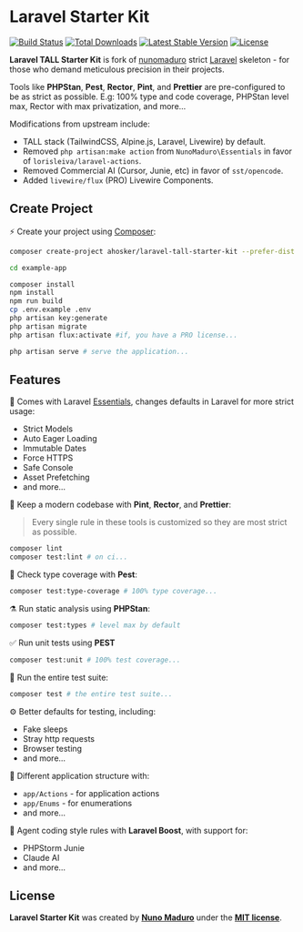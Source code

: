 # Laravel Starter Kit

<p>
    <a href="https://github.com/ahosker/laravel-tall-starter-kit/actions"><img src="https://github.com/ahosker/laravel-tall-starter-kit/actions/workflows/tests.yml/badge.svg" alt="Build Status"></a>
    <a href="https://packagist.org/packages/ahosker/laravel-tall-starter-kit"><img src="https://img.shields.io/packagist/dt/ahosker/laravel-tall-starter-kit" alt="Total Downloads"></a>
    <a href="https://packagist.org/packages/ahosker/laravel-tall-starter-kit"><img src="https://img.shields.io/packagist/v/ahosker/laravel-tall-starter-kit" alt="Latest Stable Version"></a>
    <a href="https://packagist.org/packages/ahosker/laravel-tall-starter-kit"><img src="https://img.shields.io/packagist/l/ahosker/laravel-tall-starter-kit" alt="License"></a>
</p>

**Laravel TALL Starter Kit** is fork of [nunomaduro](https://github.com/nunomaduro/laravel-starter-kit) strict [Laravel](https://laravel.com) skeleton - for those who demand meticulous precision in their projects.

Tools like **PHPStan**, **Pest**, **Rector**, **Pint**, and **Prettier** are pre-configured to be as strict as possible. E.g: 100% type and code coverage, PHPStan level max, Rector with max privatization, and more...

Modifications from upstream include:
- TALL stack (TailwindCSS, Alpine.js, Laravel, Livewire) by default.
- Removed `php artisan:make action` from `NunoMaduro\Essentials` in favor of `lorisleiva/laravel-actions`.
- Removed Commercial AI (Cursor, Junie, etc) in favor of `sst/opencode`.
- Added `livewire/flux` (PRO) Livewire Components.

## Create Project

⚡️ Create your project using [Composer](https://getcomposer.org):

```bash
composer create-project ahosker/laravel-tall-starter-kit --prefer-dist example-app

cd example-app

composer install
npm install
npm run build
cp .env.example .env
php artisan key:generate
php artisan migrate
php artisan flux:activate #if, you have a PRO license...

php artisan serve # serve the application...
```

## Features

🥃 Comes with Laravel [Essentials](https://github.com/nunomaduro/essentials), changes defaults in Laravel for more strict usage:
- Strict Models
- Auto Eager Loading
- Immutable Dates
- Force HTTPS
- Safe Console
- Asset Prefetching
- and more...

🧹 Keep a modern codebase with **Pint**, **Rector**, and **Prettier**:

> Every single rule in these tools is customized so they are most strict as possible.

```bash
composer lint
composer test:lint # on ci...
```

🧨 Check type coverage with **Pest**:
```bash
composer test:type-coverage # 100% type coverage...
```

⚗️ Run static analysis using **PHPStan**:
```bash
composer test:types # level max by default
```

✅ Run unit tests using **PEST**
```bash
composer test:unit # 100% test coverage...
```

🚀 Run the entire test suite:
```bash
composer test # the entire test suite...
```

⚙️ Better defaults for testing, including:
- Fake sleeps
- Stray http requests
- Browser testing
- and more...

💭 Different application structure with:
- `app/Actions` - for application actions
- `app/Enums` - for enumerations
- and more...

🤖 Agent coding style rules with **Laravel Boost**, with support for:
- PHPStorm Junie
- Claude AI
- and more...

## License

**Laravel Starter Kit** was created by **[Nuno Maduro](https://x.com/enunomaduro)** under the **[MIT license](https://opensource.org/licenses/MIT)**.
